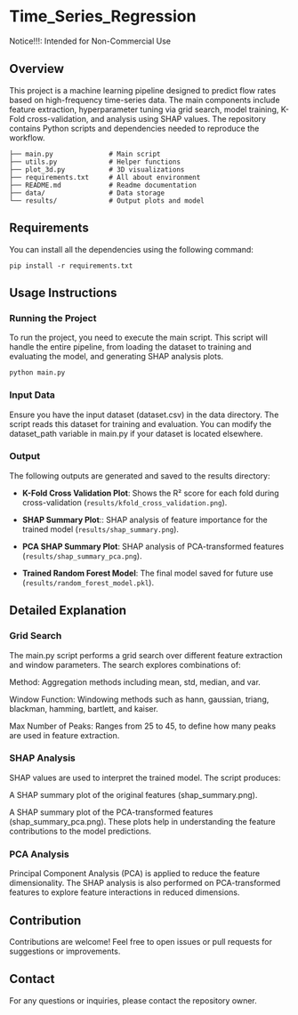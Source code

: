 # Time_Series_Regression

Notice!!!: Intended for Non-Commercial Use  

## Overview 

This project is a machine learning pipeline designed to predict flow rates based on high-frequency time-series data. The main components include feature extraction, hyperparameter tuning via grid search, model training, K-Fold cross-validation, and analysis using SHAP values. The repository contains Python scripts and dependencies needed to reproduce the workflow.

```plaintext
├── main.py              # Main script
├── utils.py             # Helper functions
├── plot_3d.py           # 3D visualizations
├── requirements.txt     # All about environment
├── README.md            # Readme documentation
├── data/                # Data storage
└── results/             # Output plots and model
```

## Requirements

You can install all the dependencies using the following command:

   ```
   pip install -r requirements.txt
   ```

## Usage Instructions

### Running the Project

To run the project, you need to execute the main script. This script will handle the entire pipeline, from loading the dataset to training and evaluating the model, and generating SHAP analysis plots.

   ```
   python main.py
   ```

### Input Data

Ensure you have the input dataset (dataset.csv) in the data directory. The script reads this dataset for training and evaluation. You can modify the dataset_path variable in main.py if your dataset is located elsewhere.


### Output

The following outputs are generated and saved to the results directory:

- **K-Fold Cross Validation Plot**: Shows the R² score for each fold during cross-validation (`results/kfold_cross_validation.png`).

- **SHAP Summary Plot**:: SHAP analysis of feature importance for the trained model (`results/shap_summary.png`).

- **PCA SHAP Summary Plot**: SHAP analysis of PCA-transformed features (`results/shap_summary_pca.png`).

- **Trained Random Forest Model**: The final model saved for future use (`results/random_forest_model.pkl`).

## Detailed Explanation

### Grid Search

The main.py script performs a grid search over different feature extraction and window parameters. The search explores combinations of:

Method: Aggregation methods including mean, std, median, and var.

Window Function: Windowing methods such as hann, gaussian, triang, blackman, hamming, bartlett, and kaiser.

Max Number of Peaks: Ranges from 25 to 45, to define how many peaks are used in feature extraction.

### SHAP Analysis

SHAP values are used to interpret the trained model. The script produces:

A SHAP summary plot of the original features (shap_summary.png).

A SHAP summary plot of the PCA-transformed features (shap_summary_pca.png). These plots help in understanding the feature contributions to the model predictions.


### PCA Analysis

Principal Component Analysis (PCA) is applied to reduce the feature dimensionality. The SHAP analysis is also performed on PCA-transformed features to explore feature interactions in reduced dimensions.


## Contribution

Contributions are welcome! Feel free to open issues or pull requests for suggestions or improvements.

## Contact

For any questions or inquiries, please contact the repository owner.